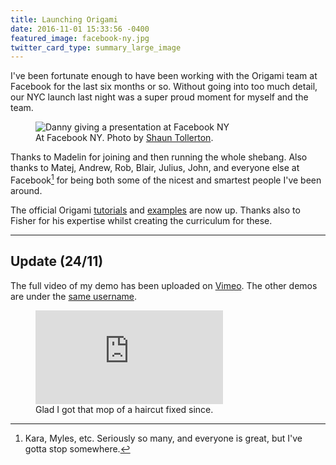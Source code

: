 ```yaml
---
title: Launching Origami
date: 2016-11-01 15:33:56 -0400
featured_image: facebook-ny.jpg
twitter_card_type: summary_large_image
---
```


I've been fortunate enough to have been working with the Origami team at Facebook for the last six months or so. Without going into too much detail, our NYC launch last night was a super proud moment for myself and the team.

<figure>
  <img data-src="https://ik.imagekit.io/dw/notes/launching-origami/facebook-ny.jpg" alt="Danny giving a presentation at Facebook NY">
  <figcaption>At Facebook NY. Photo by <a href="http://twitter.com/tollerton" target="_blank" rel="noopener noreferrer">Shaun Tollerton</a>.</figcaption>
</figure>

Thanks to Madelin for joining and then running the whole shebang. Also thanks to Matej, Andrew, Rob, Blair, Julius, John, and everyone else at Facebook[^facebook] for being both some of the nicest and smartest people I've been around.

The official Origami [tutorials](http://origami.design/tutorials/) and [examples](http://origami.design/examples/) are now up. Thanks also to Fisher for his expertise whilst creating the curriculum for these.

[^facebook]: Kara, Myles, etc. Seriously so many, and everyone is great, but I've gotta stop somewhere.

<hr>

## Update (24/11)

The full video of my demo has been uploaded on [Vimeo](http://vimeo.com/192805834). The other demos are under the [same username](http://vimeo.com/facebookorigami).

<figure>
  <div class="media intrinsic-container">
    <iframe src="https://player.vimeo.com/video/192805834" frameborder="0" webkitallowfullscreen="" mozallowfullscreen="" allowfullscreen=""></iframe>
  </div>
    <figcaption>Glad I got that mop of a haircut fixed since.</figcaption>
</figure>


